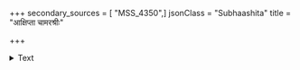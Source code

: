 +++
secondary_sources = [ "MSS_4350",]
jsonClass = "Subhaashita"
title = "आक्षिप्ता चामरश्रीः"

+++

<details><summary>Text</summary>

आक्षिप्ता चामरश्रीः प्रसभमपहृतः पौण्डरीको विलासः प्रच्छन्नो वीरकम्बुः समजनि विहितः कण्ठभाराय हारः।  
लुप्तो हासप्रकाशः कमपि परिभवं प्रापितः पुष्पराशिश् चन्द्राभैर्यद्यशोभिः प्रतिधरणिभुजां निह्नुता किं च कीर्तिः॥
</details>
